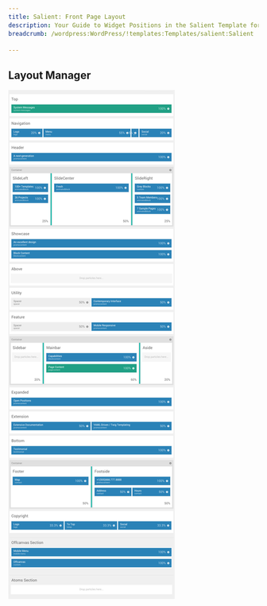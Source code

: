 ```yaml
---
title: Salient: Front Page Layout
description: Your Guide to Widget Positions in the Salient Template for WordPress
breadcrumb: /wordpress:WordPress/!templates:Templates/salient:Salient

---
```


Layout Manager
-----

![positions](assets/outline_home.png)

